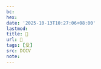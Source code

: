 ```yaml
---
bc:
hex:
date: '2025-10-13T10:27:06+08:00'
lastmod:
title: 􂹺
url: 􂹺
tags: [殳]
src: DCCV
note:
---
```

